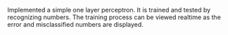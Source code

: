 Implemented a simple one layer perceptron. It is trained and tested by recognizing numbers. The training process can be viewed realtime as the error and misclassified numbers are displayed. 
